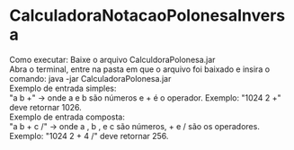 # CalculadoraNotacaoPolonesaInversa
Como executar:
Baixe o arquivo CalculdoraPolonesa.jar <br>
Abra o terminal, entre na pasta em que o arquivo foi baixado e insira o comando: java -jar CalculadoraPolonesa.jar <br>
Exemplo de entrada simples: <br>
"a b +" → onde a e b são números e + é o operador. Exemplo: "1024 2 +" deve retornar 1026. <br>
Exemplo de entrada composta: <br>
"a b + c /" → onde a , b , e c são números, + e / são os operadores. Exemplo: "1024 2 + 4 /" deve retornar 256.
